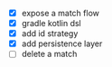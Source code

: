- [x] expose a match flow
- [x] gradle kotlin dsl
- [x] add id strategy
- [x] add persistence layer
- [ ] delete a match
